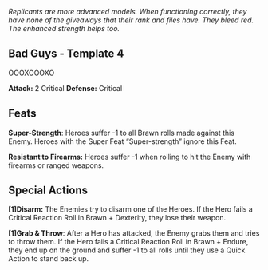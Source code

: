 *Replicants are more advanced models. When functioning correctly, they have none of the giveaways that their rank and files have. They bleed red. The enhanced strength helps too.*
## Bad Guys - Template 4
OOOXOOOXO

**Attack:** 2 Critical
**Defense:** Critical
## Feats
**Super-Strength**: Heroes suffer -1 to all Brawn rolls made against this Enemy. Heroes with the
Super Feat “Super-strength” ignore this Feat.

**Resistant to Firearms:** Heroes suffer -1 when rolling to hit the Enemy with firearms or ranged weapons.
## Special Actions
**\[1]Disarm:** The Enemies try to disarm one of the Heroes. If the Hero fails a Critical Reaction Roll in Brawn + Dexterity, they lose their weapon.

**\[1]Grab & Throw**: After a Hero has attacked, the Enemy grabs them and tries to throw them. If the Hero fails a Critical Reaction Roll in Brawn + Endure, they end up on the ground and suffer -1 to all rolls until they use a Quick Action to stand back up.